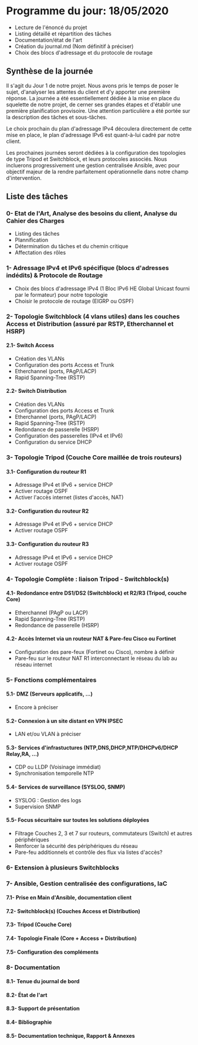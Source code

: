 # Programme du jour: 18/05/2020

* Lecture de l'énoncé du projet
* Listing détaillé et répartition des tâches
* Documentation/état de l'art
* Création du journal.md (Nom définitif à préciser)
* Choix des blocs d'adressage et du protocole de routage

## Synthèse de la journée

Il s'agit du Jour 1 de notre projet. Nous avons pris le temps de poser le sujet, d'analyser les attentes du client et d'y apporter une première réponse. La journée a été essentiellement dédiée à la mise en place du squelette de notre projet, de cerner ses grandes étapes et d'établir une première planification provisoire. Une attention particulière a été portée sur la description des tâches et sous-tâches.

Le choix prochain du plan d'adressage IPv4 découlera directement de cette mise en place, le plan d'adressage IPv6 est quant-à-lui cadré par notre client.

Les prochaines journées seront dédiées à la configuration des topologies de type Tripod et Switchblock, et leurs protocoles associés. Nous incluerons progressivement une gestion centralisée Ansible, avec pour objectif majeur de la rendre parfaitement opérationnelle dans notre champ d'intervention.

## Liste des tâches

### 0- Etat de l'Art, Analyse des besoins du client, Analyse du Cahier des Charges
* Listing des tâches
* Plannification
* Détermination du tâches et du chemin critique
* Affectation des rôles

### 1- Adressage IPv4 et IPv6 spécifique (blocs d'adresses indédits) & Protocole de Routage 
* Choix des blocs d'adressage IPv4 (1 Bloc IPv6 HE Global Unicast fourni par le formateur) pour notre topologie		
* Choisir le protocole de routage (EIGRP ou OSPF)	
											
### 2- Topologie Switchblock (4 vlans utiles) dans les couches Access et Distribution (assuré par RSTP, Etherchannel et HSRP)	

#### 2.1- Switch Access
* Création des VLANs				
* Configuration des ports Access et Trunk				
* Etherchannel (ports, PAgP/LACP)				
* Rapid Spanning-Tree (RSTP)				
													
#### 2.2- Switch Distribution
* Création des VLANs				
* Configuration des ports Access et Trunk				
* Etherchannel (ports, PAgP/LACP)				
* Rapid Spanning-Tree (RSTP)				
* Redondance de passerelle (HSRP)				
* Configuration des passerelles (IPv4 et IPv6)				
* Configuration du service DHCP
								
### 3- Topologie Tripod (Couche Core maillée de trois routeurs)

#### 3.1- Configuration du routeur R1
* Adressage IPv4 et IPv6 + service DHCP				
* Activer routage OSPF				
* Activer l'accès internet (listes d'accès, NAT)

#### 3.2- Configuration du routeur R2
* Adressage IPv4 et IPv6 + service DHCP				
* Activer routage OSPF

#### 3.3- Configuration du routeur R3
* Adressage IPv4 et IPv6 + service DHCP				
* Activer routage OSPF	

### 4- Topologie Complète : liaison Tripod - Switchblock(s)

#### 4.1- Redondance entre DS1/DS2 (Switchblock) et R2/R3 (Tripod, couche Core)					
* Etherchannel (PAgP ou LACP)				
* Rapid Spanning-Tree (RSTP)				
* Redondance de passerelle (HSRP) 	

#### 4.2- Accès Internet via un routeur NAT & Pare-feu Cisco ou Fortinet
* Configuration des pare-feux (Fortinet ou Cisco), nombre à définir
* Pare-feu sur le routeur NAT R1 interconnectant le réseau du lab au réseau internet

### 5- Fonctions complémentaires

#### 5.1- DMZ (Serveurs applicatifs, ...)
* Encore à préciser

#### 5.2- Connexion à un site distant en VPN IPSEC
* LAN et/ou VLAN à préciser

#### 5.3- Services d'infrastuctures (NTP,DNS,DHCP,NTP/DHCPv6/DHCP Relay,RA, ...)							
* CDP ou LLDP (Voisinage immédiat)					
* Synchronisation temporelle NTP						

#### 5.4- Services de surveillance (SYSLOG, SNMP)
* SYSLOG : Gestion des logs
* Supervision SNMP

#### 5.5- Focus sécuritaire sur toutes les solutions déployées
* Filtrage Couches 2, 3 et 7 sur routeurs, commutateurs (Switch) et autres périphériques
* Renforcer la sécurité des périphériques du réseau
* Pare-feu additionnels et contrôle des flux via listes d'accès?

### 6- Extension à plusieurs Switchblocks

### 7- Ansible, Gestion centralisée des configurations, IaC

#### 7.1- Prise en Main d'Ansible, documentation client

#### 7.2- Switchblock(s) (Couches Access et Distribution)

#### 7.3- Tripod (Couche Core)

#### 7.4- Topologie Finale (Core + Access + Distribution)

#### 7.5- Configuration des compléments
							
### 8- Documentation

#### 8.1- Tenue du journal de bord

#### 8.2- État de l'art

#### 8.3- Support de présentation

#### 8.4- Bibliographie

#### 8.5- Documentation technique, Rapport & Annexes


